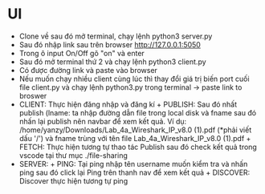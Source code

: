 # UI
- Clone về sau đó mở terminal, chạy lệnh python3 server.py
- Sau đó nhập link sau trên browser http://127.0.0.1:5050
- Trong ô input On/Off gõ "on" và enter 
- Sau đó mở terminal thứ 2 và chạy lệnh python3 client.py
- Có được đường link và paste vào browser
- Nếu muốn chạy nhiều client cùng lúc thì thay đổi giá trị biến port cuối file client.py và chạy lệnh python3.py trong terminal -> paste link to broswer
- CLIENT:
      Thực hiện đăng nhập và đăng kí
      + PUBLISH: Sau đó nhất publish (lname: ta nhập đường dẫn file trong local disk và fname sau đó nhấn lại publish nên navbar để xem kết quả.
      Ví dụ: /home/yanzy/Downloads/Lab_4a_Wireshark_IP_v8.0 (1).pdf (*phải viết dấu '/') và fname trùng với tên file Lab_4a_Wireshark_IP_v8.0 (1).pdf
      + FETCH:  Thực hiện tương tự thao tác Publish sau đó check kết quả trong vscode  tại thư mục ./file-sharing
- SERVER:
      + PING: Tại ping nhập tên username muốn kiểm tra và nhấn ping sau đó click lại Ping trên thanh nav để xem kết quả
      + DISCOVER: Discover thực hiện tương tự ping


